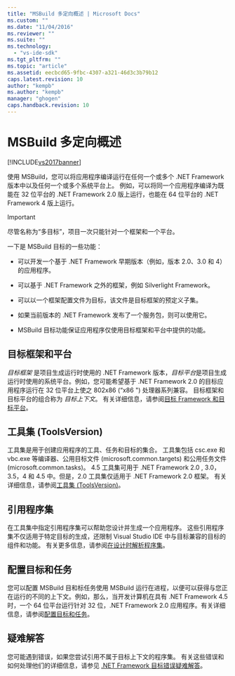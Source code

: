 ```yaml
---
title: "MSBuild 多定向概述 | Microsoft Docs"
ms.custom: ""
ms.date: "11/04/2016"
ms.reviewer: ""
ms.suite: ""
ms.technology: 
  - "vs-ide-sdk"
ms.tgt_pltfrm: ""
ms.topic: "article"
ms.assetid: eecbcd65-9fbc-4307-a321-46d3c3b79b12
caps.latest.revision: 10
author: "kempb"
ms.author: "kempb"
manager: "ghogen"
caps.handback.revision: 10
---
```

# MSBuild 多定向概述
[!INCLUDE[vs2017banner](../code-quality/includes/vs2017banner.md)]

使用 MSBuild，您可以将应用程序编译运行在任何一个或多个 .NET Framework 版本中以及任何一个或多个系统平台上。  例如，可以将同一个应用程序编译为既能在 32 位平台的 .NET Framework 2.0 版上运行，也能在 64 位平台的 .NET Framework 4 版上运行。  
  
> [!IMPORTANT]
>  尽管名称为“多目标”，项目一次只能针对一个框架和一个平台。  
  
 一下是 MSBuild 目标的一些功能：  
  
-   可以开发一个基于 .NET Framework 早期版本（例如，版本 2.0、3.0 和 4）的应用程序。  
  
-   可以基于 .NET Framework 之外的框架，例如 Silverlight Framework。  
  
-   可以以一个框架配置文件为目标，该文件是目标框架的预定义子集。  
  
-   如果当前版本的 .NET Framework 发布了一个服务包，则可以使用它。  
  
-   MSBuild 目标功能保证应用程序仅使用目标框架和平台中提供的功能。  
  
## 目标框架和平台  
 *目标框架* 是项目生成运行时使用的 .NET Framework 版本，*目标平台*是项目生成运行时使用的系统平台。例如，您可能希望基于 .NET Framework 2.0 的目标应用程序运行在 32 位平台上使之 802x86 \(“x86 "\) 处理器系列兼容。  目标框架和目标平台的组合称为 *目标上下文*。  有关详细信息，请参阅[目标 Framework 和目标平台](../msbuild/msbuild-target-framework-and-target-platform.md)。  
  
## 工具集 \(ToolsVersion\)  
 工具集是用于创建应用程序的工具、任务和目标的集合。  工具集包括 csc.exe 和 vbc.exe 等编译器、公用目标文件 \(microsoft.common.targets\) 和公用任务文件 \(microsoft.common.tasks\)。  4.5 工具集可用于 .NET Framework 2.0 , 3.0，3.5，4 和 4.5 中。但是，2.0 工具集仅适用于 .NET Framework 2.0 框架。  有关详细信息，请参阅[工具集 \(ToolsVersion\)](../msbuild/msbuild-toolset-toolsversion.md)。  
  
## 引用程序集  
 在工具集中指定引用程序集可以帮助您设计并生成一个应用程序。  这些引用程序集不仅适用于特定目标的生成，还限制 Visual Studio IDE 中与目标兼容的目标的组件和功能。  有关更多信息，请参阅[在设计时解析程序集](../msbuild/resolving-assemblies-at-design-time.md)。  
  
## 配置目标和任务  
 您可以配置 MSBuild 目和标任务使用 MSBuild 运行在进程，以便可以获得与您正在运行的不同的上下文。例如，那么，当开发计算机在具有 .NET Framework 4.5 时，一个 64 位平台运行针对 32 位，.NET Framework 2.0 应用程序。有关详细信息，请参阅[配置目标和任务](../msbuild/configuring-targets-and-tasks.md)。  
  
## 疑难解答  
 您可能遇到错误，如果您尝试引用不属于目标上下文的程序集。  有关这些错误和如何处理他们的详细信息，请参见 [.NET Framework 目标错误疑难解答](../msbuild/troubleshooting-dotnet-framework-targeting-errors.md)。